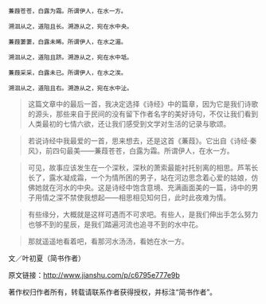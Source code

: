 ```

蒹葭苍苍，白露为霜。所谓伊人，在水一方。

溯洄从之，道阻且长。溯游从之，宛在水中央。

蒹葭萋萋，白露未晞。所谓伊人，在水之湄。

溯洄从之，道阻且跻。溯游从之，宛在水中坻。

蒹葭采采，白露未已。所谓伊人，在水之涘。

溯洄从之，道阻且右。溯游从之，宛在水中沚。

```

>这篇文章中的最后一首，我决定选择《诗经》中的篇章，因为它是我们诗歌的源头，那些来自于民间的没有留下作者名字的美好诗句，不仅让我们看到人类最初的七情六欲，还让我们感受到文学对生活的记录与歌颂。

>若说诗经中我最爱的一首，思来想去，还是这首《蒹葭》。它出自《诗经·秦风》，前四句最美——蒹葭苍苍，白露为霜。所谓伊人，在水一方。

>可见，故事应该发生在一个深秋，深秋的萧索最能衬托别离的相思。芦苇长长了，露水凝成霜，一个为情所困的男子，站在河边思念着心爱的姑娘，仿佛她就在河水的中央。这是诗经中饱含意境、充满画面美的一篇，诗中的男子用情之深不禁使我想起——相思相见知何日，此时此夜难为情。

>有些缘分，大概就是这样可遇而不可求吧。有些人，是我们伸出手怎么努力也够不到的星辰，是我们踏遍河流也追寻不到的水中花。

>那就遥遥地看着吧，看那河水汤汤，看她在水一方。

文／叶初夏（简书作者）

原文链接：http://www.jianshu.com/p/c6795e777e9b

著作权归作者所有，转载请联系作者获得授权，并标注“简书作者”。

